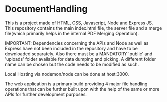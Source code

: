 # DocumentHandling
This is a project made of HTML, CSS, Javascript, Node and Express JS. This repository contains the main index.html file, the server file and a merge file(which primarily 
helps in the internal PDF Merging Operation).

IMPORTANT:
Dependencies concerning the APIs and Node as well as Express have not been included in the repository and have to be downloaded separately.
Also there must be a MANDATORY 'public' and 'uploads' folder available for data dumping and picking. A different folder name can be chosen but the code needs to be modified
as such.

Local Hosting via nodemon/node can be done at host:3000.

The web application is a primary build providing 4 major file handling operations that can be further built upon with the help of the same or more APIs for further
development purposes.
